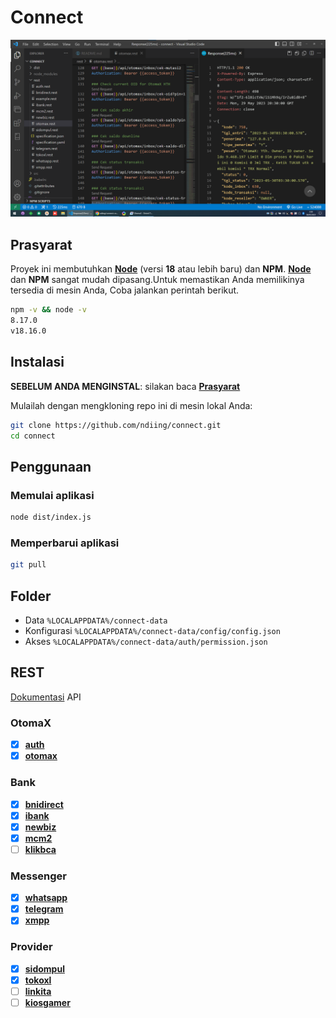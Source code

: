 # Connect

[![Connect](./connect.png)](https://github.com/ndiing/connect.git)

## Prasyarat

Proyek ini membutuhkan **[Node](https://nodejs.org/dist/v18.16.0/node-v18.16.0-x64.msi)** (versi **18** atau lebih baru) dan **NPM**.
**[Node](https://nodejs.org/dist/v18.16.0/node-v18.16.0-x64.msi)** dan **NPM** sangat mudah dipasang.Untuk memastikan Anda memilikinya tersedia di mesin Anda,
Coba jalankan perintah berikut.

```bash
npm -v && node -v
8.17.0
v18.16.0
```

## Instalasi

**SEBELUM ANDA MENGINSTAL**: silakan baca **[Prasyarat](#prasyarat)**

Mulailah dengan mengkloning repo ini di mesin lokal Anda:

```bash
git clone https://github.com/ndiing/connect.git
cd connect
```

<!--
Untuk menginstal, jalankan:

```bash
npm install
``` -->

## Penggunaan

### Memulai aplikasi

```bash
node dist/index.js
```

### Memperbarui aplikasi

```bash
git pull
```

## Folder

-   Data `%LOCALAPPDATA%/connect-data`
-   Konfigurasi `%LOCALAPPDATA%/connect-data/config/config.json`
-   Akses `%LOCALAPPDATA%/connect-data/auth/permission.json`

## REST

[Dokumentasi](https://ndiing.gitbook.io/connect/) API

### OtomaX

-   [x] **[auth](./rest/auth.rest)**
-   [x] **[otomax](./rest/otomax.rest)**

### Bank

-   [x] **[bnidirect](./rest/bnidirect.rest)**
-   [x] **[ibank](./rest/ibank.rest)**
-   [x] **[newbiz](./rest/newbiz.rest)**
-   [x] **[mcm2](./rest/mcm2.rest)**
-   [ ] **[klikbca](./rest/klikbca.rest)**

### Messenger

-   [x] **[whatsapp](./rest/whatsapp.rest)**
-   [x] **[telegram](./rest/telegram.rest)**
-   [x] **[xmpp](./rest/xmpp.rest)**

### Provider

-   [x] **[sidompul](./rest/sidompul.rest)**
-   [x] **[tokoxl](./rest/tokoxl.rest)**
-   [ ] **[linkita](./rest/linkita.rest)**
-   [ ] **[kiosgamer](./rest/kiosgamer.rest)**
